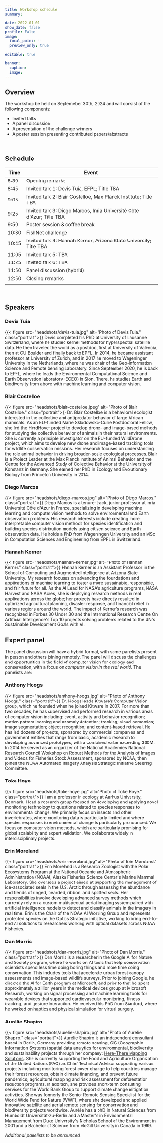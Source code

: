 ```yaml
---
title: Workshop schedule
summary:

date: 2022-01-01
show_date: false
profile: False
image:
  focal_point: ''
  preview_only: true

editable: true

banner:
  caption:
  image:
---
```


## Overview

The workshop be held on Septemeber 30th, 2024 and will consist of the following components:

- Invited talks
- A panel discussion
- A presentation of the challenge winners
- A poster session presenting contributed papers/abstracts
<br>

## Schedule

| Time  | Event                                                                 |
| ----- | --------------------------------------------------------------------- |
| 8:30  | Opening remarks                                                       |
| 8:45  | Invited talk 1: Devis Tuia, EFPL; Title TBA                           |
| 9:05  | Invited talk 2: Blair Costelloe, Max Planck Institute; Title TBA      |
| 9:25  | Invited talk 3: Diego Marcos, Inria Université Côte d'Azur; Title TBA |
| 9:50  | Poster session & coffee break                                         |
| 10:30 | FishNet challenge                                                     |
| 10:45 | Invited talk 4: Hannah Kerner, Arizona State University; Title TBA    |
| 11:05 | Invited talk 5: TBA                                                   |
| 11:25 | Invited talk 6: TBA                                                   |
| 11:50 | Panel discussion (hybrid)                                             |
| 12:50 | Closing remarks                                                       |
|       |                                                                       |
<br>

## Speakers


### Devis Tuia
{{< figure src="headshots/devis-tuia.jpg" alt="Photo of Devis Tuia." class="portrait">}}
Devis completed his PhD at University of Lausanne, Switzerland, where he studied kernel methods for hyperspectral satellite data. He then traveled the world as a postdoc, first at University of València, then at CU Boulder and finally back to EPFL. In 2014, he became assistant professor at University of Zurich, and in 2017 he moved to Wageningen University in the Netherlands, where he was chair of the Geo-Information Science and Remote Sensing Laboratory. Since September 2020, he is back to EPFL, where he leads the Environmental Computational  Science and Earth Observation laboratory (ECEO) in Sion. There, he studies Earth and biodiversity from above with machine learning and computer vision.

### Blair Costelloe
{{< figure src="headshots/blair-costelloe.jpeg" alt="Photo of Blair Costelloe." class="portrait">}}
Dr. Blair Costelloe is a behavioral ecologist interested in the collective and antipredator behavior of large African mammals. As an EU-funded Marie Sklodowska-Curie Postdoctoral Fellow, she led the HerdHover project to develop drone- and image-based methods for studying the collective behavior of animals in their natural environments. She is currently a principle investigator on the EU-funded WildDrone project, which aims to develop new drone and image-based tracking tools for wildlife conservation missions. Her research focuses on understanding the role animal behavior in driving broader-scale ecological processes. Blair is a Project Leader at the Max Planck Institute of Animal Behavior and the Centre for the Advanced Study of Collective Behavior at the University of Konstanz in Germany. She earned her PhD in Ecology and Evolutionary Biology from Princeton University in 2014.

### Diego Marcos
{{< figure src="headshots/diego-marcos.jpg" alt="Photo of Diego Marcos." class="portrait">}}
Diego Marcos is a tenure-track, junior professor at Inria Université Côte d'Azur in France, specializing in developing machine learning and computer vision methods to solve environmental and Earth observation problems. His research interests include creating more interpretable computer vision methods for species identification and building species distribution models using citizen science and Earth observation data. He holds a PhD from Wageningen University and an MSc in Computation Sciences and Engineering from EPFL in Switzerland.

### Hannah Kerner
{{< figure src="headshots/hannah-kerner.jpg" alt="Photo of Hannah Kerner." class="portrait">}}
Hannah Kerner is an Assistant Professor in the School of Computing and Augmented Intelligence at Arizona State University. My research focuses on advancing the foundations and applications of machine learning to foster a more sustainable, responsible, and fair future for all. As the AI Lead for NASA's agriculture programs, NASA Harvest and NASA Acres, she is deploying research methods in real applications across the globe; her projects have directly resulted in optimized agricultural planning, disaster response, and financial relief in various regions around the world. The impact of Kerner’s research was recognized in Forbes 30 Under 30 and the International Research Centre On Artificial Intelligence's Top 10 projects solving problems related to the UN's Sustainable Development Goals with AI.

## Expert panel

The panel discussion will have a hybrid format, with some panelists present in person and others joining remotely. The panel will discuss the challenges and opportunities in the field of computer vision for ecology and conservation, with a focus on *computer vision in the real world*. The panelists are:

<!-- - Michael Beruman, Red Sea Research Center, KAUST
- Erin Moreland, U.S. National Oceanic and Atmospheric Administration -->

### Anthony Hoogs
{{< figure src="headshots/anthony-hoogs.jpg" alt="Photo of Anthony Hoogs." class="portrait">}}
Dr. Hoogs leads Kitware’s Computer Vision group, which he founded when he joined Kitware in 2007. For more than two decades, he has supervised and performed research in various areas of computer vision including: event, activity and behavior recognition; motion pattern learning and anomaly detection; tracking; visual semantics; image segmentation; object recognition; and content-based retrieval. He has led dozens of projects, sponsored by commercial companies and government entities that range from basic, academic research to developing advanced prototypes, with a combined value exceeding $60M. In 2014 he served as an organizer of the National Academies National Research Council Workshop on Robust Methods for the Analysis of Images and Videos for Fisheries Stock Assessment, sponsored by NOAA, then joined the NOAA Automated Imagery Analysis Strategic Initiative Steering Committee.

### Toke Høye
{{< figure src="headshots/toke-hoye.jpg" alt="Photo of Toke Hoye." class="portrait">}}
I am a professor in ecology at Aarhus University, Denmark. I lead a research group focused on developing and applying novel monitoring technology to questions related to species responses to environmental change. We primarily focus on insects and other invertebrates, where monitoring data is particularly limited and where species responses to environmental change is particularly pronounced. We focus on computer vision methods, which are particularly promising for global scalability and expert validation. We collaborate widely in interdisciplinary projects.

### Erin Moreland
{{< figure src="headshots/erin-moreland.jpg" alt="Photo of Erin Moreland." class="portrait">}}
Erin Moreland is a Research Zoologist with the Polar Ecosystems Program at the National Oceanic and Atmospheric Administration (NOAA), Alaska Fisheries Science Center's Marine Mammal Laboratory. She oversees a project aimed at supporting the management of ice-associated seals in the U.S. Arctic through assessing the abundance and trends of ringed, bearded, ribbon, and spotted seals. Her responsibilities involve developing advanced survey methods which currently rely on a custom multispectral aerial imaging system paired with artificial intelligence models to detect and classify animals in the imagery in real time. Erin is the Chair of the NOAA AI Working Group and represents protected species on the Optics Strategic initiative, working to bring end-to-end AI solutions to researchers working with optical datasets across NOAA Fisheries.

### Dan Morris
{{< figure src="headshots/dan-morris.jpg" alt="Photo of Dan Morris." class="portrait">}}
Dan Morris is a researcher in the Google AI for Nature and Society program, where he works on AI tools that help conservation scientists spend less time doing boring things and more time doing conservation. This includes tools that accelerate urban forest canopy assessments and image-based wildlife surveys.  Prior to joining Google, he directed the AI for Earth program at Microsoft, and prior to that he spent approximately a zillion years in the medical devices group at Microsoft Research, working on signal processing and machine learning tools for wearable devices that supported cardiovascular monitoring, fitness tracking, and gesture interaction.  He received his PhD from Stanford, where he worked on haptics and physical simulation for virtual surgery.

### Aurélie Shapiro
{{< figure src="headshots/aurelie-shapiro.jpg" alt="Photo of Aurélie Shapiro." class="portrait">}}
Aurélie Shapiro is an independent consultant based in Berlin, Germany providing remote sensing, GIS (Geographic Information Systems) spatial data analytics for environmental, biodiversity and sustainability projects through her company: [Here+There Mapping Solutions](https://www.here-there-mapping.com/). She is currently supporting the Food and Agriculture Organization of the United Nations (FAO) as Chief Technical Advisor supporting various projects including monitoring forest cover change to help countries manage their forest resources, obtain climate financing, and prevent future pandemics; agricultural mapping and risk assessment for deforestation reduction programs. In addition, she provides short-term consulting services for the World Bank Group to support climate change mitigation activities. She was formerly the Senior Remote Sensing Specialist for the World Wide Fund for Nature (WWF), where she developed and applied innovative satellite and aerial remote sensing for conservation and biodiversity projects worldwide. Aurélie has a phD in Natural Sciences from Humboldt Universität-zu-Berlin and a Master's in Environmental Management from Duke University's Nicholas School of the Environment in 2001 and a Bachelor of Science from McGill University in Canada in 1999.

*Additional panelists to be announced*
